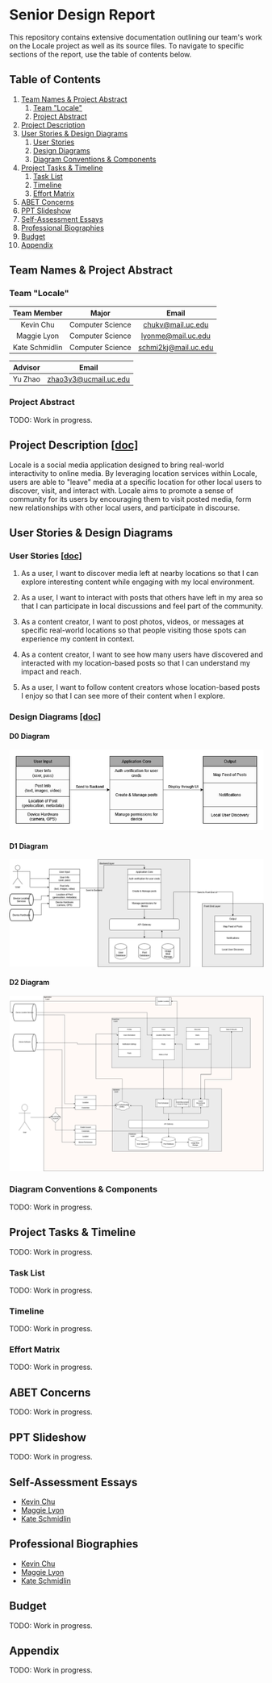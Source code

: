 # Senior Design Report
This repository contains extensive documentation outlining our team's work on the Locale project as well as its source files. To navigate to specific sections of the report, use the table of contents below.

## Table of Contents
1. [Team Names & Project Abstract](#team-names--project-abstract)
    1. [Team "Locale"](#team-locale)
    2. [Project Abstract](#project-abstract)
2. [Project Description](#project-description-doc)
3. [User Stories & Design Diagrams](#user-stories--design-diagrams)
    1. [User Stories](#user-stories-doc)
    2. [Design Diagrams](#design-diagrams-doc)
    3. [Diagram Conventions & Components](#diagram-conventions--components)
5. [Project Tasks & Timeline](#project-tasks--timeline)
    1. [Task List](#task-list)
    2. [Timeline](#timeline)
    3. [Effort Matrix](#effort-matrix)
7. [ABET Concerns](#abet-concerns)
8. [PPT Slideshow](#ppt-slideshow)
9. [Self-Assessment Essays](#self-assessment-essays)
10. [Professional Biographies](#professional-biographies)
11. [Budget](#budget)
12. [Appendix](#appendix)

## Team Names & Project Abstract

### Team "Locale"

| Team Member    | Major            | Email                                               |
| :------------: | :--------------: | :-------------------------------------------------: |
| Kevin Chu      | Computer Science | [chukv@mail.uc.edu](mailto:chukv@mail.uc.edu)       |
| Maggie Lyon    | Computer Science | [lyonme@mail.uc.edu](mailto:lyonme@mail.uc.edu)     |
| Kate Schmidlin | Computer Science | [schmi2kj@mail.uc.edu](mailto:schmi2kj@mail.uc.edu) |

| Advisor | Email                                                 |
| :-----: | :---------------------------------------------------: |
| Yu Zhao | [zhao3y3@ucmail.uc.edu](mailto:zhao3y3@ucmail.uc.edu) |

### Project Abstract
TODO: Work in progress.

## Project Description [[doc]](docs/CS5001/Assignment02_TeamFormation_and_ProjectDescription/Locale_ProjectDescription.md)
Locale is a social media application designed to bring real-world interactivity to online media. By leveraging location services within Locale, users are able to "leave" media at a specific location for other local users to discover, visit, and interact with. Locale aims to promote a sense of community for its users by encouraging them to visit posted media, form new relationships with other local users, and participate in discourse. 

## User Stories & Design Diagrams

### User Stories [[doc]](docs/CS5001/Assignment04_UserStories_And_DesignDiagrams/Locale_UserStories.md)

1. As a user, I want to discover media left at nearby locations so that I can explore interesting content while engaging with my local environment.

2. As a user, I want to interact with posts that others have left in my area so that I can participate in local discussions and feel part of the community.

3. As a content creator, I want to post photos, videos, or messages at specific real-world locations so that people visiting those spots can experience my content in context.

4. As a content creator, I want to see how many users have discovered and interacted with my location-based posts so that I can understand my impact and reach.

5. As a user, I want to follow content creators whose location-based posts I enjoy so that I can see more of their content when I explore.

### Design Diagrams [[doc]](https://github.com/adnval/SeniorDesign/blob/main/docs/CS5001/Assignment04_UserStories_And_DesignDiagrams/Locale_DesignDiagrams.pdf)

#### D0 Diagram

![D0 Diagram](docs/CS5001/Assignment04_UserStories_And_DesignDiagrams/Locale_D0Diagram.png)

#### D1 Diagram

![D1 Diagram](docs/CS5001/Assignment04_UserStories_And_DesignDiagrams/Locale_D1Diagram.png)

#### D2 Diagram

![D2 Diagram](docs/CS5001/Assignment04_UserStories_And_DesignDiagrams/Locale_D2Diagram.png)

### Diagram Conventions & Components
TODO: Work in progress.

## Project Tasks & Timeline
TODO: Work in progress.

### Task List
TODO: Work in progress.

### Timeline
TODO: Work in progress.

### Effort Matrix
TODO: Work in progress.

## ABET Concerns
TODO: Work in progress.

## PPT Slideshow
TODO: Work in progress.

## Self-Assessment Essays
- [Kevin Chu](docs/CS5001/Assignment03_TeamContract_And_IndividualCapstoneAssessment/ChuKevin_IndividualCapstoneAssessment.md)
- [Maggie Lyon](docs/CS5001/Assignment03_TeamContract_And_IndividualCapstoneAssessment/LyonMaggie_IndividualCapstoneAssessment.md)
- [Kate Schmidlin](docs/CS5001/Assignment03_TeamContract_And_IndividualCapstoneAssessment/SchmidlinKate_IndividualCapstoneAssessment.md)

## Professional Biographies
- [Kevin Chu](docs/CS5001/Assignment01_ProfessionalBiography/ChuKevin_ProfessionalBiography.md)
- [Maggie Lyon](docs/CS5001/Assignment01_ProfessionalBiography/LyonMaggie_ProfessionalBiography.md)
- [Kate Schmidlin](docs/CS5001/Assignment01_ProfessionalBiography/SchmidlinKate_ProfessionalBiography.md)

## Budget
TODO: Work in progress.

## Appendix
TODO: Work in progress.
